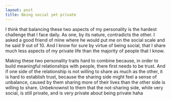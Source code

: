 ```yaml
---
layout: post
title: Being social yet private
---
```


I think that balancing these two aspects of my personality is the hardest challenge that I face daily. As one, by its nature, contradicts the other. I asked a good friend of mine where he would put me on the social scale and he said 9 out of 10. And I know for sure by virtue of being social, that I share much less aspects of my private life than the majority of people that I know.

Making these two personality traits hard to combine because, in order to build meaningful relationships with people, there first needs to be trust. And if one side of the relationship is not willing to share as much as the other, it is hard to establish trust, because the sharing side might feel a sense of unbalance, caused by them sharing more of their lives than the other side is willing to share. Unbeknownst to them that the not-sharing side, while very social, is still private, and is very private about being private haha
